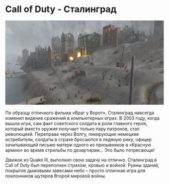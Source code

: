 # Call of Duty - Сталинград

![](./images/top-10-interesnyh-igrovyh-lokacij-5.jpg)

По образцу отличного фильма «Враг у Ворот», Сталинград навсегда изменил видение сражений в компьютерных играх. В 2003 году, когда вышла игра, сам факт советского солдата в роли главного героя, который вместо оружия получает только пару патронов, стал революцией. Переправа через Волгу, пикирующие немецкие истребители, солдаты в страхе бросаются в ледяную реку, офицер зачитывающий письмо матери одного из призывников в «Красную армию» во время стрельбы по дезертирам… Это было потрясающе!

Движок из Quake III, выполнил свою задачу на отлично. Сталинград в Call of Duty был переполнен страхом, кровью и войной. Руины зданий, покрытое дымовыми завесами небо – просто отличная игра для поклонников шутеров Второй мировой войны.
